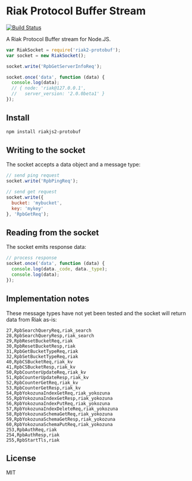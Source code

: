 # Riak Protocol Buffer Stream

[![Build Status](https://travis-ci.org/mikepb/riak2-protobuf.svg)](https://travis-ci.org/mikepb/riak2-protobuf)

A Riak Protocol Buffer stream for Node.JS.

```js
var RiakSocket = require('riak2-protobuf');
var socket = new RiakSocket();

socket.write('RpbGetServerInfoReq');

socket.once('data', function (data) {
  console.log(data);
  // { node: 'riak@127.0.0.1',
  //   server_version: '2.0.0beta1' }
});

```


## Install

```bash
npm install riakjs2-protobuf
```


## Writing to the socket

The socket accepts a data object and a message type:

```js
// send ping request
socket.write('RpbPingReq');

// send get request
socket.write({
  bucket: 'mybucket',
  key: 'mykey'
}, 'RpbGetReq');
```


## Reading from the socket

The socket emits response data:

```js
// process response
socket.once('data', function (data) {
  console.log(data._code, data._type);
  console.log(data);
});
```


## Implementation notes

These message types have not yet been tested and the socket will
return data from Riak as-is:

```csv
27,RpbSearchQueryReq,riak_search
28,RpbSearchQueryResp,riak_search
29,RpbResetBucketReq,riak
30,RpbResetBucketResp,riak
31,RpbGetBucketTypeReq,riak
32,RpbSetBucketTypeReq,riak
40,RpbCSBucketReq,riak_kv
41,RpbCSBucketResp,riak_kv
50,RpbCounterUpdateReq,riak_kv
51,RpbCounterUpdateResp,riak_kv
52,RpbCounterGetReq,riak_kv
53,RpbCounterGetResp,riak_kv
54,RpbYokozunaIndexGetReq,riak_yokozuna
55,RpbYokozunaIndexGetResp,riak_yokozuna
56,RpbYokozunaIndexPutReq,riak_yokozuna
57,RpbYokozunaIndexDeleteReq,riak_yokozuna
58,RpbYokozunaSchemaGetReq,riak_yokozuna
59,RpbYokozunaSchemaGetResp,riak_yokozuna
60,RpbYokozunaSchemaPutReq,riak_yokozuna
253,RpbAuthReq,riak
254,RpbAuthResp,riak
255,RpbStartTls,riak
```

## License

MIT


[riak-pb]: http://docs.basho.com/riak/latest/dev/references/protocol-buffers/
